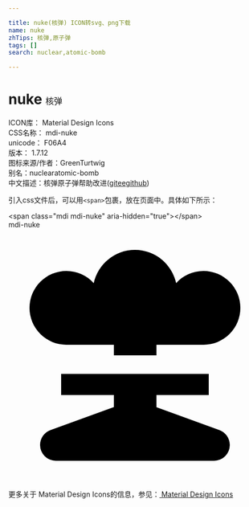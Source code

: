 ```yaml
---

title: nuke(核弹) ICON转svg、png下载
name: nuke
zhTips: 核弹,原子弹
tags: []
search: nuclear,atomic-bomb

---
```


# nuke  <small style="font-size: 60%;font-weight: 100">核弹</small>


<div class="detail-page">
<p>
<span>
ICON库：
<span class="badge-secondary badge">Material Design Icons</span> 
</span>
<br/>
<span>
CSS名称：
<span class="badge-secondary badge">mdi-nuke</span> 
</span>
<br/>
<span>
unicode：
<span class="badge-secondary badge">F06A4</span> 
<copy-btn content='F06A4' btn-title=""></copy-btn>
<copy-btn :content='String.fromCodePoint(parseInt("F06A4", 16))' btn-title="复制U"></copy-btn>
</span>
<br/>
<span>
版本：
<span class="badge-secondary badge">1.7.12</span> 
</span>
<br/>
<span>图标来源/作者：<span class="badge-light badge">GreenTurtwig</span></span> 
<br/>
<span>别名：<span class="badge-light badge">nuclear</span><span class="badge-light badge">atomic-bomb</span></span><br/><span class="zh-detail">中文描述：<span class="badge-primary badge">核弹</span><span class="badge-primary badge">原子弹</span><span class="help-link"><span>帮助改进</span>(<a href="https://gitee.com/liuwave/icon-helper/edit/master/json/material/nuke.json" target="_blank" rel="noopener noreferrer">gitee</a><a href="https://github.com/liuwave/icon-helper/edit/master/json/material/nuke.json" target="_blank" rel="noopener noreferrer">github</a></span>)</span><br/>
</p>
</div>
<div class="alert alert-dark">
  <i class="mdi mdi-nuke mdi-48px"></i>
  <i class="mdi mdi-nuke mdi-36px"></i>
  <i class="mdi mdi-nuke mdi-24px"></i>
  <i class="mdi mdi-nuke mdi-18px"></i>
</div>
<div>
  <p>引入css文件后，可以用<code>&lt;span&gt;</code>包裹，放在页面中。具体如下所示：    
  </p>
  <div class="alert alert-primary" style="font-size: 14px">
    &lt;span class="mdi mdi-nuke" aria-hidden="true"&gt;&lt;/span&gt;
    <copy-btn content='<span class="mdi mdi-nuke" aria-hidden="true"></span>'></copy-btn>
  </div>
  <div class="alert alert-secondary">
    <i class="mdi mdi-nuke"
    style="font-size: 24px"
    aria-hidden="true"></i> mdi-nuke
    <copy-btn content="mdi-nuke" btn-title="复制图标名称"></copy-btn>
  </div>
</div>
<div id="svg" class="svg-wrap">
<svg xmlns="http://www.w3.org/2000/svg" viewBox="0 0 24 24"><path d="M14.04,12H10V11H5.5A3.5,3.5 0 0,1 2,7.5A3.5,3.5 0 0,1 5.5,4C6.53,4 7.45,4.44 8.09,5.15C8.5,3.35 10.08,2 12,2C13.92,2 15.5,3.35 15.91,5.15C16.55,4.44 17.47,4 18.5,4A3.5,3.5 0 0,1 22,7.5A3.5,3.5 0 0,1 18.5,11H14.04V12M10,16.9V15.76H5V13.76H19V15.76H14.04V16.92L20,19.08C20.58,19.29 21,19.84 21,20.5A1.5,1.5 0 0,1 19.5,22H4.5A1.5,1.5 0 0,1 3,20.5C3,19.84 3.42,19.29 4,19.08L10,16.9Z" /></svg>
</div>
<detail full-name='mdi-nuke'></detail>
    
<div><p>更多关于 Material Design Icons的信息，参见：<a target="_blank" href="https://iconhelper.cn/material.html"> Material Design Icons</a>
</p></div>
